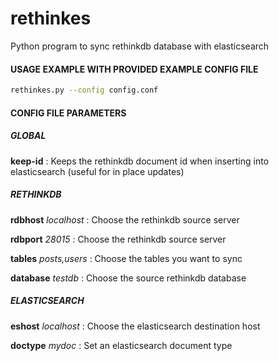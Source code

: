 # rethinkes
Python program to sync rethinkdb database with elasticsearch


#### USAGE EXAMPLE WITH PROVIDED EXAMPLE CONFIG FILE

```bash
rethinkes.py --config config.conf
```

#### CONFIG FILE PARAMETERS

##### GLOBAL

**keep-id** : Keeps the rethinkdb document id when inserting into elasticsearch (useful for in place updates)


##### RETHINKDB

**rdbhost** *localhost* : Choose the rethinkdb source server

**rdbport** *28015* : Choose the rethinkdb source server

**tables** *posts,users* : Choose the tables you want to sync

**database** *testdb* :  Choose the source rethinkdb database


##### ELASTICSEARCH

**eshost** *localhost* : Choose the elasticsearch destination host

**doctype** *mydoc* : Set an elasticsearch document type

